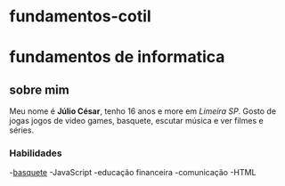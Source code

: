 # fundamentos-cotil
# fundamentos de informatica 
## sobre mim



Meu nome é **Júlio César**, tenho 16 anos e more em *Limeira SP*. Gosto de jogas jogos de video games, basquete, escutar música e ver filmes e séries.

### Habilidades

-[basquete](https://www.nba.com)
-JavaScript
-educação financeira
-comunicação
-HTML





